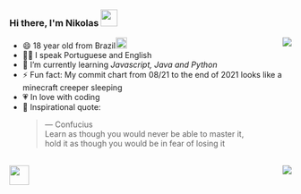 ### Hi there, I'm Nikolas <img src="https://raw.githubusercontent.com/MartinHeinz/MartinHeinz/master/wave.gif" width="30px">
<img align="right" src="https://github-readme-stats.vercel.app/api/top-langs/?username=nikolas-virionis&theme=algolia" />

- 😄 18 year old from Brazil<img src="https://acegif.com/wp-content/gif/brazilian-flag-14.gif" width = "20px"><br>
- 👩‍💻 I speak Portuguese and English<br>
- 🌱 I’m currently learning _Javascript, Java and Python_<br>
- ⚡ Fun fact: My commit chart from 08/21 to the end of 2021 looks like a minecraft creeper sleeping<!--I was going to be a production engineer but <br> &nbsp;&nbsp;&nbsp;&nbsp;&nbsp;at
              about 15 years old i chose the best profession out there--><br>
- 💗 In love with coding<br>
- 📖 Inspirational quote:<br>
  > — Confucius<br>
  > Learn as though you would never be able to master it,<br>
  > hold it as though you would be in fear of losing it
<br>
<a style="align-items: center; float: left;" href="https://www.linkedin.com/in/nikolas-barcha-virionis-b71228199/"><img src="https://image.flaticon.com/icons/png/512/174/174857.png" width = "35px"></a></sub>
<img align="right" float="right"  src="https://github-readme-stats.vercel.app/api?username=nikolas-virionis&count_private=true&show_icons=true&theme=algolia" />

